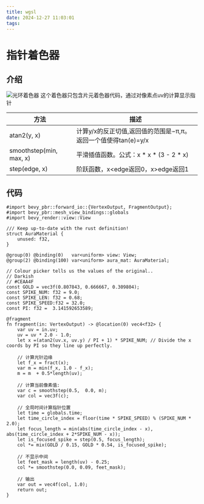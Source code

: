 ```yaml
---
title: wgsl
date: 2024-12-27 11:03:01
tags:
---
```


# 指针着色器 
## 介绍
![光环着色器](/wgsl/aura.png)
这个着色器只包含片元着色器代码，通过对像素点uv的计算显示指针

| 方法 | 描述 |
| --- | --- |
| atan2(y, x) | 计算y/x的反正切值,返回值的范围是−π,π。返回一个值使得tan(e)=y/x |
| smoothstep(min, max, x) | 平滑插值函数。公式：x * x * (3 - 2 * x) |
| step(edge, x) | 阶跃函数，x<edge返回0，x>edge返回1 |

## 代码
```wgsl
#import bevy_pbr::forward_io::{VertexOutput, FragmentOutput};
#import bevy_pbr::mesh_view_bindings::globals
#import bevy_render::view::View

/// Keep up-to-date with the rust definition!
struct AuraMaterial {
    unused: f32,
}

@group(0) @binding(0)   var<uniform> view: View;
@group(2) @binding(100) var<uniform> aura_mat: AuraMaterial;

// Colour picker tells us the values of the original..
// Darkish
// #CEAA4F
const GOLD = vec3f(0.807843, 0.666667, 0.309804);
const SPIKE_NUM: f32 = 9.0;
const SPIKE_LEN: f32 = 0.68;
const SPIKE_SPEED:f32 = 32.0;
const PI: f32 =  3.141592653589;

@fragment
fn fragment(in: VertexOutput) -> @location(0) vec4<f32> {
    var uv = in.uv;
    uv = uv * 2.0 - 1.0;
    let x =(atan2(uv.x, uv.y) / PI + 1) * SPIKE_NUM; // Divide the x coords by PI so they line up perfectly.

    // 计算光针边缘
    let f_x = fract(x);
    var m = min(f_x, 1.0 - f_x);
    m = m  + 0.5*length(uv);
    
    // 计算当前像素值:
    var c = smoothstep(0.5,  0.0, m);
    var col = vec3f(c);

    // 全局时间计算指针位置
    let time = globals.time;
    let time_circle_index = floor(time * SPIKE_SPEED) % (SPIKE_NUM * 2.0);
    let focus_length = min(abs(time_circle_index - x), abs(time_circle_index + 2*SPIKE_NUM - x));
    let is_focused_spike = step(0.5, focus_length);
    col *= mix(GOLD / 0.15, GOLD * 0.54, is_focused_spike);

    // 不显示中间
    let feet_mask = length(uv) - 0.25;
    col *= smoothstep(0.0, 0.09, feet_mask);

    // 输出
    var out = vec4f(col, 1.0);
    return out;
}
```

